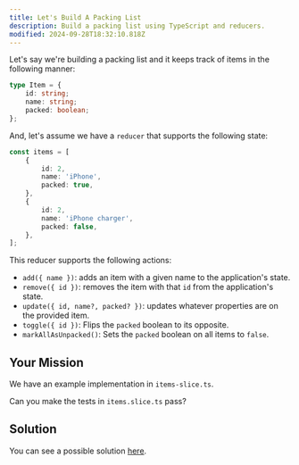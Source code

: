 ```yaml
---
title: Let's Build A Packing List
description: Build a packing list using TypeScript and reducers.
modified: 2024-09-28T18:32:10.818Z
---
```


Let's say we're building a packing list and it keeps track of items in the following manner:

```ts
type Item = {
	id: string;
	name: string;
	packed: boolean;
};
```

And, let's assume we have a `reducer` that supports the following state:

```ts
const items = [
	{
		id: 2,
		name: 'iPhone',
		packed: true,
	},
	{
		id: 2,
		name: 'iPhone charger',
		packed: false,
	},
];
```

This reducer supports the following actions:

- `add({ name })`: adds an item with a given name to the application's state.
- `remove({ id })`: removes the item with that `id` from the application's state.
- `update({ id, name?, packed? })`: updates whatever properties are on the provided item.
- `toggle({ id })`: Flips the `packed` boolean to its opposite.
- `markAllAsUnpacked()`: Sets the `packed` boolean on all items to `false`.

## Your Mission

We have an example implementation in `items-slice.ts`.

Can you make the tests in `items.slice.ts` pass?

## Solution

You can see a possible solution [here](testing-a-reducer-solution.md).
